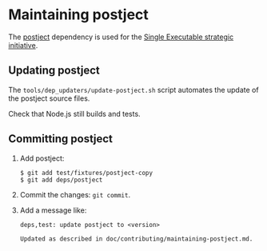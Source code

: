 # Maintaining postject

The [postject](https://github.com/nodejs/postject) dependency is used for the
[Single Executable strategic initiative](https://github.com/nodejs/single-executable).

## Updating postject

The `tools/dep_updaters/update-postject.sh` script automates the update of the
postject source files.

Check that Node.js still builds and tests.

## Committing postject

1. Add postject:
   ```console
   $ git add test/fixtures/postject-copy
   $ git add deps/postject
   ```
2. Commit the changes: `git commit`.
3. Add a message like:

   ```text
   deps,test: update postject to <version>

   Updated as described in doc/contributing/maintaining-postject.md.
   ```
